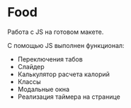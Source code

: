 # Food
Работа с JS на готовом макете.

С помощью JS выполнен функционал:
* Переключения табов
* Слайдер
* Калькулятор расчета калорий
* Классы
* Модальные окна
* Реализация таймера на странице
